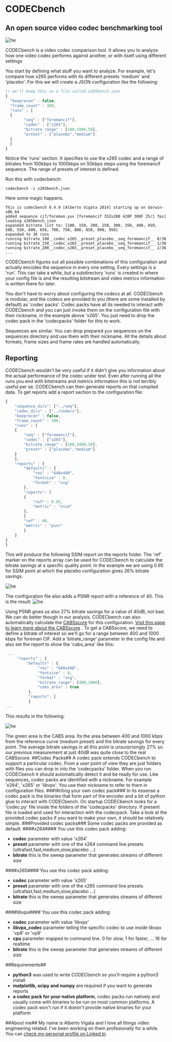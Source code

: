 CODECbench
==========

## An open source video codec benchmarking tool ##
![he](docs/images/cabs_logo.svg)

CODECbench is a video codec comparison tool. It allows you to analyze how one video codec performs against another, or with itself using different settings

You start by defining what stuff you want to analyze. For example, let's compare how x265 performs with its different presets 'medium' and 'placebo'. For this we will create a JSON configuration like the following:

```javascript
// we'll keep this on a file called x265bench.json
{
  "keeprecon" : false,
  "frame_count" : 300,
  "runs" : [
  {
        "seq" : ["foremancif"],
        "codec" : ["x265"],
        "bitrate_range" : [100,1000,50],
        "preset" : ["placebo","medium"]
  }
  ]
}
```

Notice the 'runs' section. It specifies to use the x265 codec and a range of bitrates from 100kbps to 1000kbps on 50kbps steps using the foremancif sequence. The range of presets of interest is defined.

Run this with codecbench:
```
codecbench -i x265bench.json
```

Here some magic happens. 

```
This is codecbench 0.4.9 [Alberto Vigata 2014] starting up on darwin-x86_64
added sequence cif/foreman.yuv [foremancif 352x288 420P 300F 25/1 fps]
loading x265bench.json
expanded bitrate list to: [100, 150, 200, 250, 300, 350, 400, 450, 500, 550, 600, 650, 700, 750, 800, 850, 900, 950]
expanded to 36 runs
running bitrate_100__codec_x265__preset_placebo__seq_foremancif__ 0/36
running bitrate_150__codec_x265__preset_placebo__seq_foremancif__ 1/36
running bitrate_200__codec_x265__preset_placebo__seq_foremancif__ 2/36
...
```

CODECbench figures out all possible combinations of this configuration and actually encodes the sequence in every one setting. Every settings is a 'run'. This can take a while, but a subdirectory 'runs' is created in where your config file is and the resulting bitstream and video metrics information is written there for later. 

You don't have to worry about configuring the codecs at all. CODECbench is modular, and the codecs are provided to you (there are some installed by default) as 'codec packs'. Codec packs have all its needed to interact with CODECbench and you can just invoke them on the configuration file with their nickname, in the example above 'x265'. You just need to drop the codec pack in the 'codecpacks' folder for this to work.

Sequences are similar. You can drop prepared yuv sequences on the sequences directory and use them with their nickname. All the details about formats, frame sizes and frame rates are handled automatically.

## Reporting ##
CODECbench wouldn't be very useful if it didn't give you information about the actual performance of the codec under test. Even after running all the runs you end with bitstreams and metrics information this is not terribly useful per se. CODECbench can then generate reports on that compiled data. To get reports add a report section to the configuration file:

```javascript
{
    "sequence_dirs": ["../seq"],
    "codec_dirs" : ["../codecs"],
    "keeprecon" : false,
    "frame_count" : 300,
    "runs" : [
    {
        "seq" : ["foremancif"],
        "codec" : ["x265"],
        "bitrate_range" : [100,1000,50],
        "preset" : ["placebo","medium"]
    }
    ],
    "reports" : {
        "defaults" : {
            "res" : "640x480",
            "fontsize" : 8,
            "format" : "svg"
        },
        "reports": [
        {
            "ref" : 0.95,
            "metric" : "ssim"
        },
        {
        "ref" : 40,
        "metric" : "psnr"
        }
    ]
} 
}
```
This will produce the following SSIM report on the reports folder. The 'ref' marker on the reports array can be used for CODECbench to calculate the bitrate savings at a specific quality point. In the example we are using 0.95 for SSIM point at which the placebo configuration gives 26% bitrate savings.

![he](docs/images/ssim_report.svg)


The configuration file also adds a PSNR report with a reference of 40. This is the result:
![he](docs/images/psnr_report.svg)

Using PSNR gives us also 27% bitrate savings for a value of 40dB, not bad. We can do better though in our analysis. CODECbench can also automatically calculate the [CABSscore](http://codecbench.nelalabs.com/cabs) for this configuration. [Visit this page to learn more about the CABSscore](http://codecbench.nelalabs.com/cabs) . To get a CABSscore, we need to define a bitrate of interest so we'll go for a range between 400 and 1000 kbps for foreman CIF. Add a 'bitrate_range' parameter in the config file and also set the report to show the 'cabs_area' like this:
```javascript
 ...
     "reports" : {
         "defaults" : {
              "res" : "640x480",
              "fontsize" : 8,
              "format" : "svg",
              "bitrate_range": [400,1000],
              "cabs_area" : true
          },
          "reports": [
          {
...
```

This results in the following:

![he](docs/images/cabs_report.svg)

The green area is the CABS area. Its the area between 400 and 1000 kbps from the reference curve (medium preset) and the bitrate savings for every point. The average bitrate savings in all this point is unsurprisingly 27% so our previous measurement at just 40dB was quite close to the real CABSscore.
##Codec Packs##
A codec pack extends CODECbench to support a particular codec. From a user point of view they are just folders with files you can drop in into the 'codecpacks' folder. When you run CODECbench it should automatically detect it and be ready for use. Like sequences, codec packs are identified with a nickname. For example 'x264', 'x265' or 'libvpx'. You use their nickname to refer to them in configuration files.
###Writing your own codec pack###
In its essense a codec pack is the binaries that form part of the encoder and a bit of python glue to interact with CODECbench. On startup CODECbench looks for a 'codec.py' file inside the folders of the 'codecpacks' directory. If present file is loaded and used for interaction with the codecpack. Take a look at the provided codec packs if you want to make your own, it should be relatively simple.
###Provided codec packs###
Some codec packs are provided as default:
####x264####
You use this codec pack adding:
* **codec** parameter with value 'x264'
* **preset** parameter with one of the x264 command line presets (ultrafast,fast,medium,slow,placebo ...)
* **bitrate** this is the sweep parameter that generates streams of different size

####x265####
You use this codec pack adding:
* **codec** parameter with value 'x265'
* **preset** parameter with one of the x265 command line presets (ultrafast,fast,medium,slow,placebo ...)
* **bitrate** this is the sweep parameter that generates streams of different size

####libvpx####
You use this codec pack adding:
* **codec** parameter with value 'libvpx'
* **libvpx_codec** parameter telling the specific codec to use inside libvpx 'vp8' or 'vp9'
* **cpu** parameter mapped to command line. 0 for slow, 1 for faster, ... 16 for realtime
* **bitrate** this is the sweep parameter that generates streams of different size


##Requirements##
* **python3** was used to write CODECbench so you'll require a python3 install
* **matplotlib, scipy and numpy** are required if you want to generate reports
* **a codec pack for your native platform**, codec packs run natively and usually come with binaries to be run on most common platforms. A codec pack won't run if it doesn't provide native binaries for your platform

##About me##
My name is Alberto Vigata and I love all things video engineering related. I've been working on them profesionally for a while. You can [check my personal profile on Linked In](https://www.linkedin.com/in/vigata)

